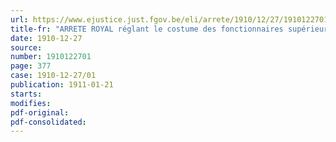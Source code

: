 ```yaml
---
url: https://www.ejustice.just.fgov.be/eli/arrete/1910/12/27/1910122701/justel
title-fr: "ARRETE ROYAL réglant le costume des fonctionnaires supérieurs du Ministère de l'intérieur"
date: 1910-12-27
source:
number: 1910122701
page: 377
case: 1910-12-27/01
publication: 1911-01-21
starts:
modifies:
pdf-original:
pdf-consolidated:
---
```


